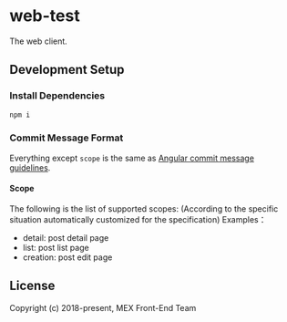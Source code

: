 # web-test

The web client.

## Development Setup

### Install Dependencies

```bash
npm i
```

### Commit Message Format

Everything except `scope` is the same as [Angular commit message guidelines](https://github.com/angular/angular/blob/master/CONTRIBUTING.md#-commit-message-guidelines).

#### Scope

The following is the list of supported scopes: 
(According to the specific situation automatically customized for the specification)
Examples：
- detail: post detail page
- list: post list page
- creation: post edit page

## License

Copyright (c) 2018-present, MEX Front-End Team
